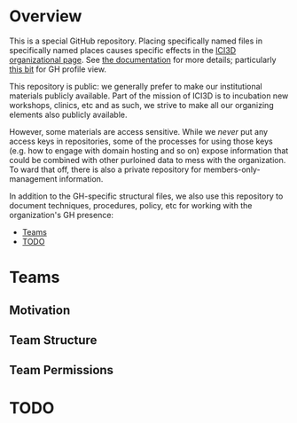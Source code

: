 # Overview

This is a special GitHub repository. Placing specifically named files in specifically named places causes specific effects in the [ICI3D organizational page](https://github.com/orgs/ICI3D). See [the documentation](https://docs.github.com/en/organizations) for more details; particularly [this bit](https://docs.github.com/en/organizations/collaborating-with-groups-in-organizations/customizing-your-organizations-profile) for GH profile view.

This repository is public: we generally prefer to make our institutional materials publicly available. Part of the mission of ICI3D is to incubation new workshops, clinics, etc and as such, we strive to make all our organizing elements also publicly available.

However, some materials are access sensitive. While we *never* put any access keys in repositories, some of the processes for using those keys (e.g. how to engage with domain hosting and so on) expose information that could be combined with other purloined data to mess with the organization. To ward that off, there is also a private repository for members-only-management information.

In addition to the GH-specific structural files, we also use this repository to document techniques, procedures, policy, etc for working with the organization's GH presence:
 - [Teams](#teams)
 - [TODO](#todo)

# Teams

## Motivation

## Team Structure

## Team Permissions

# TODO
